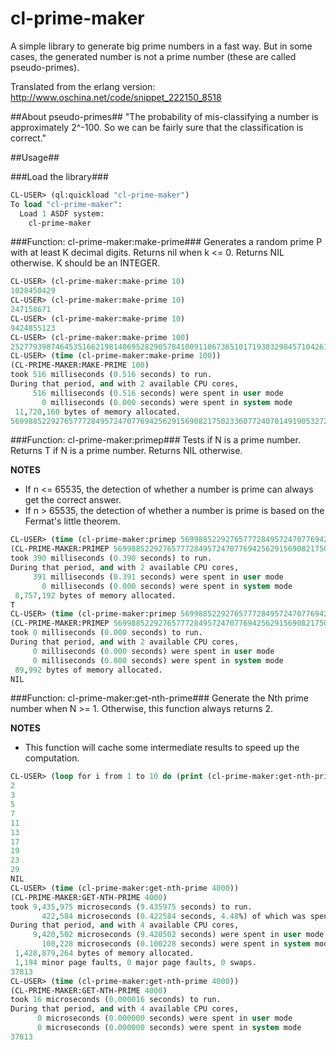 cl-prime-maker
=============================

A simple library to generate big prime numbers in a fast way. But in some cases, the generated number is not a prime number (these are called pseudo-primes). 

Translated from the erlang version: http://www.oschina.net/code/snippet_222150_8518

##About pseudo-primes##
"The probability of mis-classifying a number is approximately 2^-100. So we can be fairly sure that the classification is correct."

##Usage##

###Load the library###

```cl
CL-USER> (ql:quickload "cl-prime-maker")
To load "cl-prime-maker":
  Load 1 ASDF system:
    cl-prime-maker
```

###Function: cl-prime-maker:make-prime###
Generates a random prime P with at least K decimal digits. Returns nil when k <= 0. Returns NIL otherwise. K should be an INTEGER. 

```cl
CL-USER> (cl-prime-maker:make-prime 10)
1028450429
CL-USER> (cl-prime-maker:make-prime 10)
247158671
CL-USER> (cl-prime-maker:make-prime 10)
9424855123
CL-USER> (cl-prime-maker:make-prime 100)
2527793987464535166219814069528290578410091106736510171938329845710426162526052832327367116801544019
CL-USER> (time (cl-prime-maker:make-prime 100))
(CL-PRIME-MAKER:MAKE-PRIME 100)
took 516 milliseconds (0.516 seconds) to run.
During that period, and with 2 available CPU cores,
     516 milliseconds (0.516 seconds) were spent in user mode
       0 milliseconds (0.000 seconds) were spent in system mode
 11,720,160 bytes of memory allocated.
5699885229276577728495724707769425629156908217502336077240701491905327286488809030648850373069454909
```

###Function: cl-prime-maker:primep###
Tests if N is a prime number. Returns T if N is a prime number. Returns NIL otherwise. 

**NOTES**
* If n <= 65535, the detection of whether a number is prime can always get the correct answer.
* If n > 65535, the detection of whether a number is prime is based on the Fermat's little theorem.

```cl
CL-USER> (time (cl-prime-maker:primep 5699885229276577728495724707769425629156908217502336077240701491905327286488809030648850373069454909))
(CL-PRIME-MAKER:PRIMEP 5699885229276577728495724707769425629156908217502336077240701491905327286488809030648850373069454909)
took 390 milliseconds (0.390 seconds) to run.
During that period, and with 2 available CPU cores,
     391 milliseconds (0.391 seconds) were spent in user mode
       0 milliseconds (0.000 seconds) were spent in system mode
 8,757,192 bytes of memory allocated.
T
CL-USER> (time (cl-prime-maker:primep 569988522927657772849572470776942562915690821750233607724070149190532728648880903064885037306945490))
(CL-PRIME-MAKER:PRIMEP 569988522927657772849572470776942562915690821750233607724070149190532728648880903064885037306945490)
took 0 milliseconds (0.000 seconds) to run.
During that period, and with 2 available CPU cores,
     0 milliseconds (0.000 seconds) were spent in user mode
     0 milliseconds (0.000 seconds) were spent in system mode
 89,992 bytes of memory allocated.
NIL


```

###Function: cl-prime-maker:get-nth-prime###
Generate the Nth prime number when N >= 1. Otherwise, this function always returns 2.

**NOTES**
* This function will cache some intermediate results to speed up the computation.

```cl
CL-USER> (loop for i from 1 to 10 do (print (cl-prime-maker:get-nth-prime i)))
2 
3 
5 
7 
11 
13 
17 
19 
23 
29 
NIL
CL-USER> (time (cl-prime-maker:get-nth-prime 4000))
(CL-PRIME-MAKER:GET-NTH-PRIME 4000)
took 9,435,975 microseconds (9.435975 seconds) to run.
       422,584 microseconds (0.422584 seconds, 4.48%) of which was spent in GC.
During that period, and with 4 available CPU cores,
     9,420,502 microseconds (9.420502 seconds) were spent in user mode
       100,228 microseconds (0.100228 seconds) were spent in system mode
 1,428,879,264 bytes of memory allocated.
 1,194 minor page faults, 0 major page faults, 0 swaps.
37813
CL-USER> (time (cl-prime-maker:get-nth-prime 4000))
(CL-PRIME-MAKER:GET-NTH-PRIME 4000)
took 16 microseconds (0.000016 seconds) to run.
During that period, and with 4 available CPU cores,
      0 microseconds (0.000000 seconds) were spent in user mode
      0 microseconds (0.000000 seconds) were spent in system mode
37813
```
